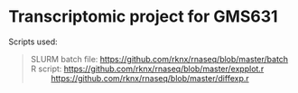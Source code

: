 # Transcriptomic project for GMS631
Scripts used:</br>
> SLURM batch file: https://github.com/rknx/rnaseq/blob/master/batch  
> R script: https://github.com/rknx/rnaseq/blob/master/expplot.r  
> &nbsp;&nbsp;&nbsp;&nbsp;&nbsp;&nbsp;&nbsp;&nbsp;&nbsp;https://github.com/rknx/rnaseq/blob/master/diffexp.r

